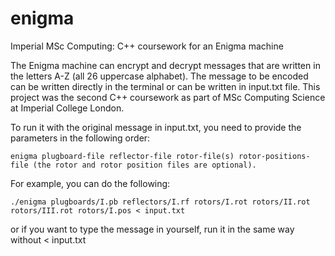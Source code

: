 # enigma
Imperial MSc Computing: C++ coursework for an Enigma machine

The Enigma machine can encrypt and decrypt messages that are written in the letters A-Z (all 26 uppercase alphabet). The message to be encoded can be written directly in the terminal or can be written in input.txt file. This project was the second C++ coursework as part of MSc Computing Science at Imperial College London.

To run it with the original message in input.txt, you need to provide the parameters in the following order:
```
enigma plugboard-file reflector-file rotor-file(s) rotor-positions-file (the rotor and rotor position files are optional).
```
For example, you can do the following:
```
./enigma plugboards/I.pb reflectors/I.rf rotors/I.rot rotors/II.rot rotors/III.rot rotors/I.pos < input.txt
```
or if you want to type the message in yourself, run it in the same way without < input.txt
